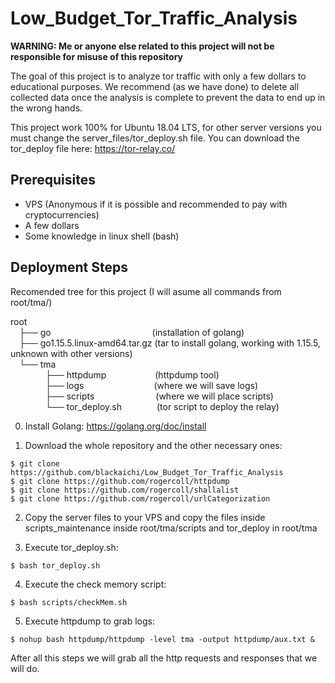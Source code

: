 # Low_Budget_Tor_Traffic_Analysis

**WARNING: Me or anyone else related to this project will not be responsible for misuse of this repository**

The goal of this project is to analyze tor traffic with only a few dollars to educational purposes. We recommend (as we have done) to delete all collected data once the analysis is complete to prevent the data to end up in the wrong hands. 

This project work 100% for Ubuntu 18.04 LTS, for other server versions you must change the server_files/tor_deploy.sh file. You can download the tor_deploy file here: https://tor-relay.co/

## Prerequisites
- VPS (Anonymous if it is possible and recommended to pay with cryptocurrencies)
- A few dollars
- Some knowledge in linux shell (bash)

## Deployment Steps

Recomended tree for this project (I will asume all commands from root/tma/)

root  
 ├── go             (installation of golang)  
 ├── go1.15.5.linux-amd64.tar.gz  (tar to install golang, working with 1.15.5, unknown with other versions)    
 └── tma    
    ├── httpdump       (httpdump tool)  
    ├── logs        (where we will save logs)  
    ├── scripts       (where we will place scripts)  
    └── tor_deploy.sh    (tor script to deploy the relay)  
    
0. Install Golang: https://golang.org/doc/install
    
1. Download the whole repository and the other necessary ones:   
``` console
$ git clone https://github.com/blackaichi/Low_Budget_Tor_Traffic_Analysis   
$ git clone https://github.com/rogercoll/httpdump
$ git clone https://github.com/rogercoll/shallalist
$ git clone https://github.com/rogercoll/urlCategorization
```

2. Copy the server files to your VPS and copy the files inside scripts_maintenance inside root/tma/scripts and tor_deploy in root/tma

3. Execute tor_deploy.sh:  
```console
$ bash tor_deploy.sh
```

4. Execute the check memory script:  
```console 
$ bash scripts/checkMem.sh
```

5. Execute httpdump to grab logs:
```console
$ nohup bash httpdump/httpdump -level tma -output httpdump/aux.txt &
```
After all this steps we will grab all the http requests and responses that we will do.
